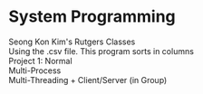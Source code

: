 # System Programming
Seong Kon Kim's Rutgers Classes  
Using the .csv file. This program sorts in columns  
Project 1: Normal  
Multi-Process  
Multi-Threading + Client/Server (in Group)  
